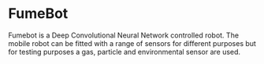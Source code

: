# FumeBot
Fumebot is a Deep Convolutional Neural Network controlled robot. The mobile robot can
be fitted with a range of sensors for different purposes but for testing purposes a gas, particle
and environmental sensor are used.